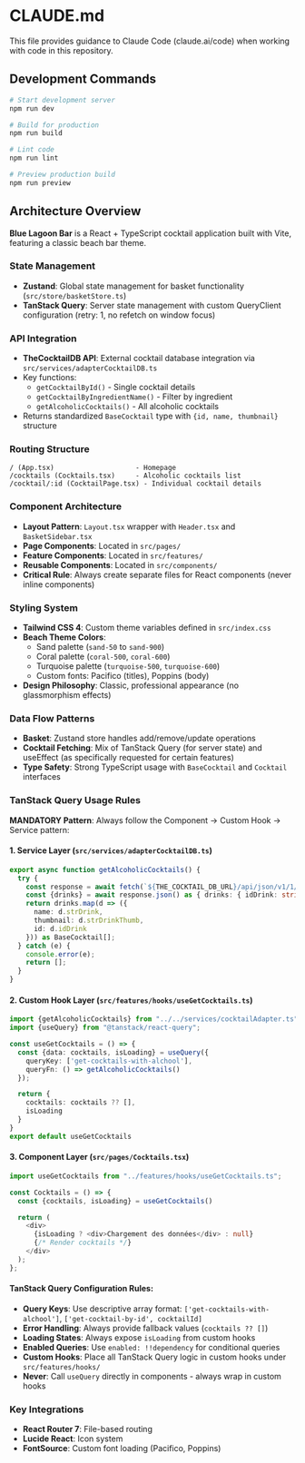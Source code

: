 # CLAUDE.md

This file provides guidance to Claude Code (claude.ai/code) when working with code in this repository.

## Development Commands

```bash
# Start development server
npm run dev

# Build for production
npm run build

# Lint code
npm run lint

# Preview production build
npm run preview
```

## Architecture Overview

**Blue Lagoon Bar** is a React + TypeScript cocktail application built with Vite, featuring a classic beach bar theme.

### State Management
- **Zustand**: Global state management for basket functionality (`src/store/basketStore.ts`)
- **TanStack Query**: Server state management with custom QueryClient configuration (retry: 1, no refetch on window focus)

### API Integration
- **TheCocktailDB API**: External cocktail database integration via `src/services/adapterCocktailDB.ts`
- Key functions:
  - `getCocktailById()` - Single cocktail details
  - `getCocktailByIngredientName()` - Filter by ingredient
  - `getAlcoholicCocktails()` - All alcoholic cocktails
- Returns standardized `BaseCocktail` type with `{id, name, thumbnail}` structure

### Routing Structure
```
/ (App.tsx)                    - Homepage
/cocktails (Cocktails.tsx)     - Alcoholic cocktails list
/cocktail/:id (CocktailPage.tsx) - Individual cocktail details
```

### Component Architecture
- **Layout Pattern**: `Layout.tsx` wrapper with `Header.tsx` and `BasketSidebar.tsx`
- **Page Components**: Located in `src/pages/`
- **Feature Components**: Located in `src/features/`
- **Reusable Components**: Located in `src/components/`
- **Critical Rule**: Always create separate files for React components (never inline components)

### Styling System
- **Tailwind CSS 4**: Custom theme variables defined in `src/index.css`
- **Beach Theme Colors**: 
  - Sand palette (`sand-50` to `sand-900`)
  - Coral palette (`coral-500`, `coral-600`)
  - Turquoise palette (`turquoise-500`, `turquoise-600`)
  - Custom fonts: Pacifico (titles), Poppins (body)
- **Design Philosophy**: Classic, professional appearance (no glassmorphism effects)

### Data Flow Patterns
- **Basket**: Zustand store handles add/remove/update operations
- **Cocktail Fetching**: Mix of TanStack Query (for server state) and useEffect (as specifically requested for certain features)
- **Type Safety**: Strong TypeScript usage with `BaseCocktail` and `Cocktail` interfaces

### TanStack Query Usage Rules

**MANDATORY Pattern**: Always follow the Component → Custom Hook → Service pattern:

#### 1. Service Layer (`src/services/adapterCocktailDB.ts`)
```typescript
export async function getAlcoholicCocktails() {
  try {
    const response = await fetch(`${THE_COCKTAIL_DB_URL}/api/json/v1/1/filter.php?a=Alcoholic`);
    const {drinks} = await response.json() as { drinks: { idDrink: string; strDrink: string; strDrinkThumb: string; }[]; }
    return drinks.map(d => ({
      name: d.strDrink,
      thumbnail: d.strDrinkThumb,
      id: d.idDrink
    })) as BaseCocktail[];
  } catch (e) {
    console.error(e);
    return [];
  }
}
```

#### 2. Custom Hook Layer (`src/features/hooks/useGetCocktails.ts`)
```typescript
import {getAlcoholicCocktails} from "../../services/cocktailAdapter.ts";
import {useQuery} from "@tanstack/react-query";

const useGetCocktails = () => {
  const {data: cocktails, isLoading} = useQuery({
    queryKey: ['get-cocktails-with-alchool'],
    queryFn: () => getAlcoholicCocktails()
  });

  return {
    cocktails: cocktails ?? [],
    isLoading
  }
}
export default useGetCocktails
```

#### 3. Component Layer (`src/pages/Cocktails.tsx`)
```typescript
import useGetCocktails from "../features/hooks/useGetCocktails.ts";

const Cocktails = () => {
  const {cocktails, isLoading} = useGetCocktails()

  return (
    <div>
      {isLoading ? <div>Chargement des données</div> : null}
      {/* Render cocktails */}
    </div>
  );
};
```

#### TanStack Query Configuration Rules:
- **Query Keys**: Use descriptive array format: `['get-cocktails-with-alchool']`, `['get-cocktail-by-id', cocktailId]`
- **Error Handling**: Always provide fallback values (`cocktails ?? []`)
- **Loading States**: Always expose `isLoading` from custom hooks
- **Enabled Queries**: Use `enabled: !!dependency` for conditional queries
- **Custom Hooks**: Place all TanStack Query logic in custom hooks under `src/features/hooks/`
- **Never**: Call `useQuery` directly in components - always wrap in custom hooks

### Key Integrations
- **React Router 7**: File-based routing
- **Lucide React**: Icon system
- **FontSource**: Custom font loading (Pacifico, Poppins)